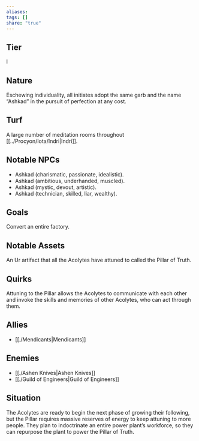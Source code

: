 ```yaml
---
aliases: 
tags: []
share: "true"
---
```

## Tier

I

## Nature

Eschewing individuality, all initiates adopt the same garb and the name “Ashkad” in the pursuit of perfection at any cost.

## Turf

A large number of meditation rooms throughout [[../Procyon/Iota/Indri|Indri]].

## Notable NPCs

- Ashkad (charismatic, passionate, idealistic).
- Ashkad (ambitious, underhanded, muscled).
- Ashkad (mystic, devout, artistic).
- Ashkad (technician, skilled, liar, wealthy).


## Goals

Convert an entire factory.

## Notable Assets

An Ur artifact that all the Acolytes have attuned to called the Pillar of Truth.

## Quirks

Attuning to the Pillar allows the Acolytes to communicate with each other and invoke the skills and memories of other Acolytes, who can act through them.

## Allies

- [[./Mendicants|Mendicants]]


## Enemies

- [[./Ashen Knives|Ashen Knives]]
- [[./Guild of Engineers|Guild of Engineers]]


## Situation

The Acolytes are ready to begin the next phase of growing their following, but the Pillar requires massive reserves of energy to keep attuning to more people. They plan to indoctrinate an entire power plant’s workforce, so they can repurpose the plant to power the Pillar of Truth.
